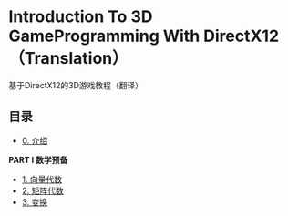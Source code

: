 # Introduction To 3D GameProgramming With DirectX12（Translation）
基于DirectX12的3D游戏教程（翻译）

## 目录

- [0. 介绍](0.介绍.md)

**PART I 数学预备**

- [1. 向量代数](1.向量代数.md)
- [2. 矩阵代数](2.矩阵代数.md)
- [3. 变换](3.变换.md)